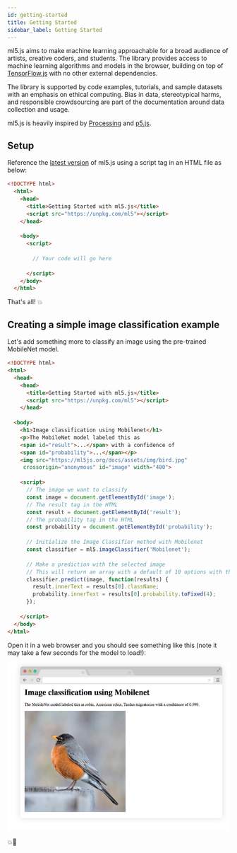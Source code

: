 ```yaml
---
id: getting-started
title: Getting Started
sidebar_label: Getting Started
---
```


ml5.js aims to make machine learning approachable for a broad audience of artists, creative coders, and students. The library provides access to machine learning algorithms and models in the browser, building on top of [TensorFlow.js](https://js.tensorflow.org/) with no other external dependencies.

The library is supported by code examples, tutorials, and sample datasets with an emphasis on ethical computing. Bias in data, stereotypical harms, and responsible crowdsourcing are part of the documentation around data collection and usage.

ml5.js is heavily inspired by [Processing](https://processing.org/) and [p5.js](https://p5js.org/).

## Setup

Reference the [latest version](https://unpkg.com/ml5) of ml5.js using a script tag in an HTML file as below:

```html
<!DOCTYPE html>
  <html>
    <head>
      <title>Getting Started with ml5.js</title>
      <script src="https://unpkg.com/ml5"></script>
    </head>

    <body>
      <script>

        // Your code will go here

      </script>
    </body>
  </html>
```

That's all! 💥

## Creating a simple image classification example

Let's add something more to classify an image using the pre-trained MobileNet model.

```html
<!DOCTYPE html>
<html>
  <head>
    <head>
      <title>Getting Started with ml5.js</title>
      <script src="https://unpkg.com/ml5"></script>
    </head>

  <body>
    <h1>Image classification using Mobilenet</h1>
    <p>The MobileNet model labeled this as
    <span id="result">...</span> with a confidence of
    <span id="probability">...</span></p>
    <img src="https://ml5js.org/docs/assets/img/bird.jpg"
     crossorigin="anonymous" id="image" width="400">

    <script>
      // The image we want to classify
      const image = document.getElementById('image');
      // The result tag in the HTML
      const result = document.getElementById('result');
      // The probability tag in the HTML
      const probability = document.getElementById('probability');

      // Initialize the Image Classifier method with Mobilenet
      const classifier = ml5.imageClassifier('Mobilenet');

      // Make a prediction with the selected image
      // This will return an array with a default of 10 options with their probabilities
      classifier.predict(image, function(results) {
        result.innerText = results[0].className;
        probability.innerText = results[0].probability.toFixed(4);
      });

    </script>
  </body>
</html>
```

Open it in a web browser and you should see something like this (note it may take a few seconds for the model to load!):

<img src="assets/img/quickstart.png">

💥🤖
